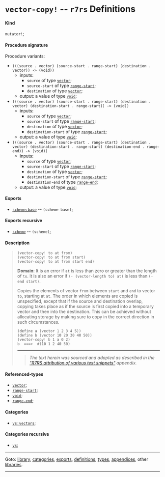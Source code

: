 

<a id='definition__r7rs__vector-copy_21'></a>

# `vector-copy!` -- `r7rs` Definitions


<a id='definition__r7rs__vector-copy_21__kind'></a>

#### Kind

`mutator!`;


<a id='definition__r7rs__vector-copy_21__procedure-signature'></a>

#### Procedure signature

Procedure variants:
 * `(((source . vector) (source-start . range-start) (destination . vector)) -> (void))`
   * inputs:
     * `source` of type [`vector`](../../r7rs/types/vector.md#type__r7rs__vector);
     * `source-start` of type [`range-start`](../../r7rs/types/range-start.md#type__r7rs__range-start);
     * `destination` of type [`vector`](../../r7rs/types/vector.md#type__r7rs__vector);
   * output: a value of type [`void`](../../r7rs/types/void.md#type__r7rs__void);
 * `(((source . vector) (source-start . range-start) (destination . vector) (destination-start . range-start)) -> (void))`
   * inputs:
     * `source` of type [`vector`](../../r7rs/types/vector.md#type__r7rs__vector);
     * `source-start` of type [`range-start`](../../r7rs/types/range-start.md#type__r7rs__range-start);
     * `destination` of type [`vector`](../../r7rs/types/vector.md#type__r7rs__vector);
     * `destination-start` of type [`range-start`](../../r7rs/types/range-start.md#type__r7rs__range-start);
   * output: a value of type [`void`](../../r7rs/types/void.md#type__r7rs__void);
 * `(((source . vector) (source-start . range-start) (destination . vector) (destination-start . range-start) (destination-end . range-end)) -> (void))`
   * inputs:
     * `source` of type [`vector`](../../r7rs/types/vector.md#type__r7rs__vector);
     * `source-start` of type [`range-start`](../../r7rs/types/range-start.md#type__r7rs__range-start);
     * `destination` of type [`vector`](../../r7rs/types/vector.md#type__r7rs__vector);
     * `destination-start` of type [`range-start`](../../r7rs/types/range-start.md#type__r7rs__range-start);
     * `destination-end` of type [`range-end`](../../r7rs/types/range-end.md#type__r7rs__range-end);
   * output: a value of type [`void`](../../r7rs/types/void.md#type__r7rs__void);


<a id='definition__r7rs__vector-copy_21__exports'></a>

#### Exports

 * [`scheme:base`](../../r7rs/exports/scheme_3a_base.md#export__r7rs__scheme_3a_base) -- `(scheme base)`;


<a id='definition__r7rs__vector-copy_21__exports-recursive'></a>

#### Exports recursive

 * [`scheme`](../../r7rs/exports/scheme.md#export__r7rs__scheme) -- `(scheme)`;


<a id='definition__r7rs__vector-copy_21__description'></a>

#### Description

> ````
> (vector-copy! to at from)
> (vector-copy! to at from start)
> (vector-copy! to at from start end)
> ````
> 
> 
> **Domain**:  It is an error if `at` is less than zero or greater than the length of `to`.
> It is also an error if `(- (vector-length to) at)`
> is less than `(- end start)`.
> 
> Copies the elements of vector `from` between `start` and `end`
> to vector `to`, starting at `at`.  The order in which elements are
> copied is unspecified, except that if the source and destination overlap,
> copying takes place as if the source is first copied into a temporary
> vector and then into the destination.  This can be achieved without
> allocating storage by making sure to copy in the correct direction in
> such circumstances.
> 
> ````
> (define a (vector 1 2 3 4 5))
> (define b (vector 10 20 30 40 50))
> (vector-copy! b 1 a 0 2)
> b  ===>  #(10 1 2 40 50)
> ````
> 
> 
> ----
> > *The text herein was sourced and adapted as described in the ["R7RS attribution of various text snippets"](../../r7rs/appendices/attribution.md#appendix__r7rs__attribution) appendix.*


<a id='definition__r7rs__vector-copy_21__referenced-types'></a>

#### Referenced-types

 * [`vector`](../../r7rs/types/vector.md#type__r7rs__vector);
 * [`range-start`](../../r7rs/types/range-start.md#type__r7rs__range-start);
 * [`void`](../../r7rs/types/void.md#type__r7rs__void);
 * [`range-end`](../../r7rs/types/range-end.md#type__r7rs__range-end);


<a id='definition__r7rs__vector-copy_21__categories'></a>

#### Categories

 * [`vs:vectors`](../../r7rs/categories/vs_3a_vectors.md#category__r7rs__vs_3a_vectors);


<a id='definition__r7rs__vector-copy_21__categories-recursive'></a>

#### Categories recursive

 * [`vs`](../../r7rs/categories/vs.md#category__r7rs__vs);

----

Goto: [library](../../r7rs/_index.md#library__r7rs), [categories](../../r7rs/categories/_index.md#toc__r7rs__categories), [exports](../../r7rs/exports/_index.md#toc__r7rs__exports), [definitions](../../r7rs/definitions/_index.md#toc__r7rs__definitions), [types](../../r7rs/types/_index.md#toc__r7rs__types), [appendices](../../r7rs/appendices/_index.md#toc__r7rs__appendices), other [libraries](../../_libraries.md#toc__libraries).

----


